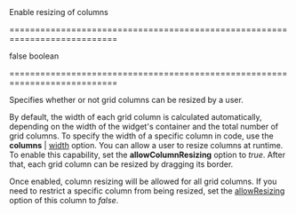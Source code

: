 <!--**
/*-------------------------------------------
    Auto-generated file. Do not modify.
-------------------------------------------

**-->
<!--d-->Enable resizing of columns<!--/d-->
===========================================================================
<!--default-->false<!--/default-->
<!--type-->boolean<!--/type-->
===========================================================================

<!--shortDescription-->
Specifies whether or not grid columns can be resized by a user.
<!--/shortDescription-->

<!--fullDescription-->
By default, the width of each grid column is calculated automatically, depending on the width of the widget's container and the total number of grid columns. To specify the width of a specific column in code, use the **columns** | [width](/Documentation/ApiReference/UI_Widgets/dxDataGrid/Configuration/columns/#width) option. You can allow a user to resize columns at runtime. To enable this capability, set the **allowColumnResizing** option to *true*. After that, each grid column can be resized by dragging its border.

Once enabled, column resizing will be allowed for all grid columns. If you need to restrict a specific column from being resized, set the [allowResizing](/Documentation/ApiReference/UI_Widgets/dxDataGrid/Configuration/columns/#allowResizing) option of this column to *false*.
<!--/fullDescription-->